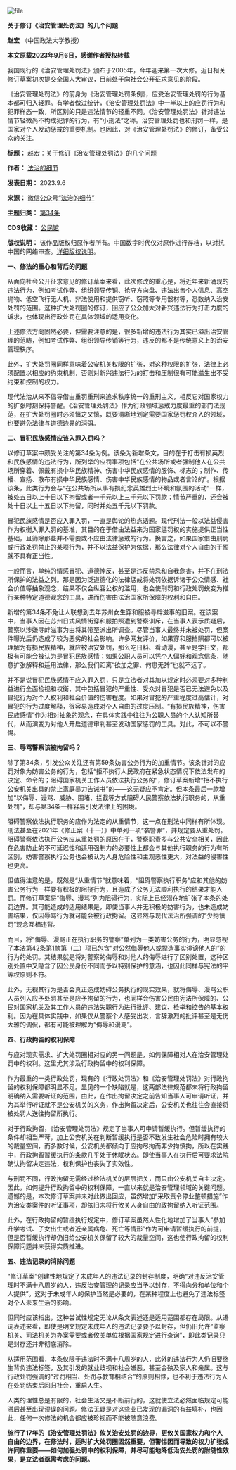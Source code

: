 ![file](https://chinadigitaltimes.net/chinese/files/2023/09/image-1693998257596.png)


**关于修订《治安管理处罚法》的几个问题** 


**赵宏** （中国政法大学教授）


**本文原载2023年9月6日，感谢作者授权转载** 


我国现行的《治安管理处罚法》颁布于2005年，今年迎来第一次大修。近日相关修订草案初次提交全国人大审议，目前处于向社会公开征求意见的阶段。


《治安管理处罚法》的前身为《治安管理处罚条例》，应受治安管理处罚的行为基本都可归入轻罪。有学者做过统计，《治安管理处罚法》中一半以上的应罚行为和犯罪样态一致，所区别的只是违法情节的轻重不同。《治安管理处罚法》针对违法情节轻微尚不构成犯罪的行为，有“小刑法”之称。治安管理处罚也和刑罚一样，是国家对个人发动惩戒的重要机制。也因此，对《治安管理处罚法》的修订，备受公众的关注。




**标题：** 赵宏：关于修订《治安管理处罚法》的几个问题  

**作者：** [法治的细节](https://chinadigitaltimes.net/space/法治的细节)  

**发表日期：** 2023.9.6  

**来源：** [微信公众号“法治的细节”](https://web.archive.org/web/https://mp.weixin.qq.com/s/dFpOgWgjJJewowYAdUNZjw)  

**主题归类：** [第34条](https://chinadigitaltimes.net/space/第34条)  

**CDS收藏：** [公民馆](https://chinadigitaltimes.net/space/%E5%85%AC%E6%B0%91%E9%A6%86)  

**版权说明：** 该作品版权归原作者所有。中国数字时代仅对原作进行存档，以对抗中国的网络审查。[详细版权说明](https://chinadigitaltimes.net/chinese/copyright)。


**一、修法的重心和背后的问题** 


从面向社会公开征求意见的修订草案来看，此次修改的重心是，将近年来新涌现的违法行为，例如考试作弊、组织领导传销、抢夺方向盘、违法出售个人信息、高空抛物、低空飞行无人机、非法使用和提供窃听、窃照等专用器材等，悉数纳入治安处罚的范围。这种扩大处罚圈的修订，回应了公众加大对新兴违法行为打击力度的诉求，也体现出行政处罚在具体领域的适用变化。


上述修法方向固然必要，但需要注意的是，很多新增的违法行为其实已溢出治安管理的范畴，例如考试作弊、组织领导传销等行为，违反的都不是传统意义上的治安管理秩序。


此外，扩大处罚圈同样意味着公安机关权限的扩张，对这种权限的扩张，法律上必须配置以相应的约束机制，否则对新兴违法行为的打击和压制很有可能滋生出不受约束和控制的权力。


现代法治从来不倡导借由重罚重刑来追求秩序统一的重刑主义，相反它对国家权力的扩张时刻保持警醒。《治安管理处罚法》作为行政领域惩戒力度最重的部门法规范，在扩大处罚圈时必须慎之又慎，既要清晰地划定需要国家惩罚权介入的领域，也要避免法律与道德边界的消弭。


**二、冒犯民族感情应该入罪入罚吗？** 


以修订草案中颇受关注的第34条为例。该条为新增条文，目的在于打击有损英烈和民族感情的违法行为，所列举的应罚事项包括“在公共场所或者强制他人在公共场所穿着、佩戴有损中华民族精神、伤害中华民族感情的服饰、标志的；制作、传播、宣扬、散布有损中华民族感情、伤害中华民族感情的物品或者言论的”。根据该条，此类行为会与“在公共场所从事有损纪念英雄烈士环境和氛围的活动”一样，被处五日以上十日以下拘留或者一千元以上三千元以下罚款；情节严重的，还会被处十日以上十五日以下拘留，同时并处五千元以下罚款。


冒犯民族感情是否应入罪入罚，一直是舆论的热点话题。现代刑法一般以法益侵害作为权衡入罪入罚的基准，其目的在于借由法益来为国家惩罚权的实施提供正当性基础，且筛除那些并不需要或不应由法律惩戒的行为。换言之，如果国家借由刑罚或行政处罚禁止的某项行为，并不以法益保护为依据，那么法律对个人自由的干预就不具有正当性。


一般而言，单纯的情感冒犯、道德悖反，甚至是违反禁忌和自我危害，并不在刑法所保护的法益之列。那是因为泛道德化的法律惩戒将处罚依据诉诸于公众情感、社会价值等抽象观念，结果不仅会纵容公权的滥用，也会使刑罚和行政处罚蜕变为推行某种特定道德观念的工具，进而伤害由法治国家所保障的权利和自由。


新增的第34条不免让人联想到去年苏州女生穿和服被寻衅滋事的旧案。在该案中，当事人因在苏州日式风情街穿和服拍照遭到警察训斥，在当事人表示质疑后，警察以涉嫌寻衅滋事为由将其带至派出所调查。尽管当事人最终并未被处罚，但案件曝光后仍造成了较为恶劣的社会影响。许多网友评价，如果穿和服拍照都可以被理解为有损民族精神，就应被治安处罚，那么吃日料、看动漫，甚至是学日文，都极有可能会被认为是冒犯民族感情；如果公职人员可以凭个人偏好和观念信条，随意扩张解释和适用法律，那么我们距离“欲加之罪、何患无辞”也就不远了。


并不是说冒犯民族感情不应入罪入罚，只是立法者对其加以规定时必须要对多种利益进行全面检视和权衡，其中包括冒犯的严重性、受众对冒犯是否已无法避免以及冒犯行为对个人权利和社会价值的伤害程度。如果对冒犯的严重程度过高估计，对冒犯的行为过度解释，很容易造成对个人自由的过度压制。“有损民族精神，伤害民族感情”作为相对抽象的观念，在具体实践中往往为公职人员的个人认知所替代，从而演变为对他人开启道德审判甚至发动国家惩罚的工具。对此，不可以不警惕。


**三、辱骂警察该被拘留吗？** 


除了第34条，引发公众关注还有第59条妨害公务行为的加重情节。该条针对的应罚对象为妨害公务的行为，包括“拒不执行人民政府在紧急状态情况下依法发布的决定、命令的；阻碍国家机关工作人员依法执行公务的”，修订草案新增“拒不执行公安机关出具的禁止家庭暴力告诫书”的——这无疑应予肯定。但本条最后一款增加“以侮辱、谩骂、威胁、围堵、拦截等方式阻碍人民警察依法执行职务的，从重处罚”，却与第34条一样容易引发法律上的困境。


阻碍警察依法执行职务的应作为法定的从重情节，这一点在刑法中同样有所体现。刑法甚至在2021年《修正案（十一）》中单列一项“袭警罪”，并规定要从重处罚。阻碍警察依法执行公务应从重处罚的原因在于，警察职责多与公共安全相关，因此在危害防止的不可延迟性和适用强制力的必要性上都会与其他执行职务的行为有所区别，妨害警察执行公务也会被认为人身危险性和主观恶性更大，对法益的侵害性也更高。


但值得注意的是，既然是“从重情节”就意味着，“阻碍警察执行职务”应和其他的妨害公务行为一样要有积极的阻挠行为，且造成了公务无法顺利执行的结果才能入罚。而修订草案将“侮辱、漫骂”列为阻碍行为，实际上已经潜在地扩张了本条的处罚边界。其可能造成的适用结果是，即使当事人并无积极的妨害行为，也未造成妨害结果，仅因辱骂行为就可能会被行政拘留。这显然与现代法治所强调的“少拘慎罚”观念互相违背。


而且，将“侮辱、漫骂正在执行职务的警察”单列为一类妨害公务的行为，明显忽视了本法第42条第1款第（二）项已包含“对公然侮辱他人或捏造事实诽谤他人的”的行为的处罚。其结果就是将对警察的侮辱和对他人的侮辱进行了区别处置，这种区别处置中又隐含了因公民身份不同而予以特别保护的意涵，也因此同样与宪法的平等权原则不符。


此外，无视其行为是否会真正造成妨碍公务执行的现实效果，就将侮辱、漫骂公职人员列入应予处罚甚至是应予拘留的行为，也同样会伤害公民由宪法所保障的、公民对国家机关及其工作人员的违法失职行为进行批评、建议、检举和控告的基本权利。因为在具体实践中，如果仅从警察个人感受出发，言辞激烈的批评甚至是无伤大雅的调侃，都有可能被理解为“侮辱和漫骂”。


**四、行政拘留的权利保障** 


与应对现实需求、扩大处罚圈相对应的另一问题是，如何保障相对人在治安管理处罚中的权利。这里尤其涉及行政拘留中的权利保障。


作为最重的一类行政处罚，现有的《行政处罚法》和《治安管理处罚法》对行政拘留的权利保障都明显不足。显见的一个缺陷就是，这两部法律规范都未将行政拘留明确纳入需要听证的范围，由此，在作出拘留决定之前告知当事人可申请听证，并为其举行听证就不是公安机关的义务，作出拘留决定后，公安机关也往往会直接将被处罚人送往拘留所执行。


对于行政拘留，《治安管理处罚法》规定了当事人可申请暂缓执行。但暂缓执行的条件却相当严苛，加上公安机关在判断暂缓执行是否不致发生社会危险时拥有较大的裁量空间，而多数时候，公安机关都倾向于应拘尽拘而非少拘慎拘，所以在实践中，行政拘留暂缓执行的条款几乎处于休眠状态。即使当事人在执行后可要求法院确认拘留决定违法，权利保护也丧失了实效性。


与刑罚不同，行政拘留无需经过检法机关的层层把关，而只由公安机关自主决定。因此，如何提升行政拘留中的权利保障，一直以来就是治安管理领域的关键问题。遗憾的是，本次修订草案并未对此做出回应，虽然增加“采取责令停业整顿措施”作为治安类案件的听证事项，却依旧未将行攸关人身自由的政拘留纳入听证范围。


此外，在行政拘留的暂缓执行规定中，修订草案虽然人性化地增加了当事人“参加升学考试、子女出生或者近亲属病危、死亡等情形”作为可申请暂缓执行的前提，但是否暂缓执行却仍旧给公安机关保留了较大的裁量空间，这也使行政拘留的权利保障问题并未获得实质推进。


**五、违法记录的消除问题** 


“修订草案”创建性地规定了未成年人的违法记录的封存制度，明确“对违反治安管理时不满十八周岁的人，违反治安管理的记录应当予以封存，不得向分和单位和个人提供”。这对于未成年人的保护当然是必要的，在某种程度上也避免了违法标签对个人未来生活的影响。


但同时应该指出，这种尝试性规定无论从条文表述还是适用范围都存在局限。从语词表述来看，即使是明文规定未成年人的违法记录要予以封存，但仍旧允许“监察机关、司法机关为办案需要或者攸关单位根据国家规定进行查询”，即此类记录只是封存还并非彻底消除。


从适用范围看，本条仅限于违法时不满十八周岁的人，此外的违法行为人仍旧要终生背负违法标签，及其引发的就业歧视和社会嫌恶，甚至会殃及家人和亲属。这与行政处罚强调的“过罚相当、处罚与教育相结合”的原则相悖，也不利于违法行为人在处罚结束后回归社会，重启人生。


人类的理性总是有限的，社会生活又是不断前行的，这就使立法必然面临规定可能滞后甚至出现谬误的问题。修法无疑是对这些业已发现的漏洞的有益填补，也因此，任何一次修法的机会都应被珍视而不能被随意浪费。


**施行了17年的《治安管理处罚法》攸关治安处罚的边界，更攸关国家权力和个人自由的边界，在修法时，适时扩大处罚圈固然重要，但警惕因而导致的权力扩张或许同样重要——如何加强处罚中的权利保障，并尽可能地降低治安处罚的附随性效果，是立法者亟需考虑的问题。** 

